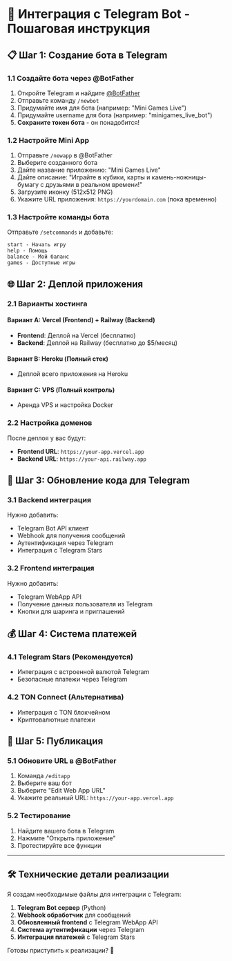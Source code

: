 # 🤖 Интеграция с Telegram Bot - Пошаговая инструкция

## 📋 **Шаг 1: Создание бота в Telegram**

### 1.1 Создайте бота через @BotFather
1. Откройте Telegram и найдите [@BotFather](https://t.me/BotFather)
2. Отправьте команду `/newbot`
3. Придумайте имя для бота (например: "Mini Games Live")
4. Придумайте username для бота (например: "minigames_live_bot")
5. **Сохраните токен бота** - он понадобится!

### 1.2 Настройте Mini App
1. Отправьте `/newapp` в @BotFather
2. Выберите созданного бота
3. Дайте название приложению: "Mini Games Live"
4. Дайте описание: "Играйте в кубики, карты и камень-ножницы-бумагу с друзьями в реальном времени!"
5. Загрузите иконку (512x512 PNG)
6. Укажите URL приложения: `https://yourdomain.com` (пока временно)

### 1.3 Настройте команды бота
Отправьте `/setcommands` и добавьте:
```
start - Начать игру
help - Помощь
balance - Мой баланс
games - Доступные игры
```

## 🌐 **Шаг 2: Деплой приложения**

### 2.1 Варианты хостинга

#### **Вариант A: Vercel (Frontend) + Railway (Backend)**
- **Frontend**: Деплой на Vercel (бесплатно)
- **Backend**: Деплой на Railway (бесплатно до $5/месяц)

#### **Вариант B: Heroku (Полный стек)**
- Деплой всего приложения на Heroku

#### **Вариант C: VPS (Полный контроль)**
- Аренда VPS и настройка Docker

### 2.2 Настройка доменов
После деплоя у вас будут:
- **Frontend URL**: `https://your-app.vercel.app`
- **Backend URL**: `https://your-api.railway.app`

## 🔧 **Шаг 3: Обновление кода для Telegram**

### 3.1 Backend интеграция
Нужно добавить:
- Telegram Bot API клиент
- Webhook для получения сообщений
- Аутентификация через Telegram
- Интеграция с Telegram Stars

### 3.2 Frontend интеграция  
Нужно добавить:
- Telegram WebApp API
- Получение данных пользователя из Telegram
- Кнопки для шаринга и приглашений

## 💰 **Шаг 4: Система платежей**

### 4.1 Telegram Stars (Рекомендуется)
- Интеграция с встроенной валютой Telegram
- Безопасные платежи через Telegram

### 4.2 TON Connect (Альтернатива)
- Интеграция с TON блокчейном
- Криптовалютные платежи

## 🚀 **Шаг 5: Публикация**

### 5.1 Обновите URL в @BotFather
1. Команда `/editapp`
2. Выберите ваш бот
3. Выберите "Edit Web App URL"
4. Укажите реальный URL: `https://your-app.vercel.app`

### 5.2 Тестирование
1. Найдите вашего бота в Telegram
2. Нажмите "Открыть приложение"
3. Протестируйте все функции

---

## 🛠️ **Технические детали реализации**

Я создам необходимые файлы для интеграции с Telegram:

1. **Telegram Bot сервер** (Python)
2. **Webhook обработчик** для сообщений
3. **Обновленный frontend** с Telegram WebApp API
4. **Система аутентификации** через Telegram
5. **Интеграция платежей** с Telegram Stars

Готовы приступить к реализации? 🚀

